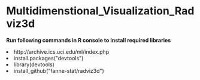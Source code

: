# Multidimenstional_Visualization_Radviz3d
<strong>Run following commands in R console to install required libraries</strong>
<ui>
  <li>http://archive.ics.uci.edu/ml/index.php</li>
  <li>install.packages("devtools")</li>
  <li>library(devtools)</li>
  <li>install_github("fanne-stat/radviz3d")</li>
</ui>



